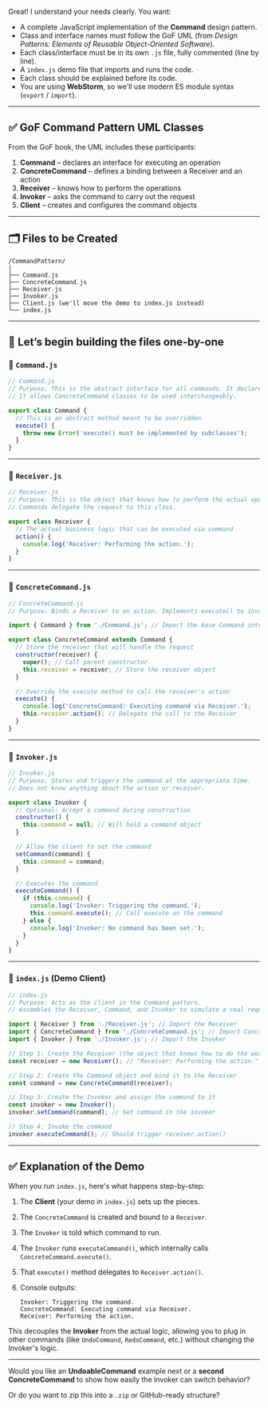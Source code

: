 Great! I understand your needs clearly. You want:

* A complete JavaScript implementation of the **Command** design pattern.
* Class and interface names must follow the GoF UML (from *Design Patterns: Elements of Reusable Object-Oriented Software*).
* Each class/interface must be in its own `.js` file, fully commented (line by line).
* A `index.js` demo file that imports and runs the code.
* Each class should be explained before its code.
* You are using **WebStorm**, so we'll use modern ES module syntax (`export` / `import`).

---

## ✅ GoF Command Pattern UML Classes

From the GoF book, the UML includes these participants:

1. **Command** – declares an interface for executing an operation
2. **ConcreteCommand** – defines a binding between a Receiver and an action
3. **Receiver** – knows how to perform the operations
4. **Invoker** – asks the command to carry out the request
5. **Client** – creates and configures the command objects

---

## 🗂️ Files to be Created

```
/CommandPattern/
│
├── Command.js
├── ConcreteCommand.js
├── Receiver.js
├── Invoker.js
├── Client.js (we'll move the demo to index.js instead)
└── index.js
```

---

## 🧱 Let’s begin building the files one-by-one

### 📄 `Command.js`

```js
// Command.js
// Purpose: This is the abstract interface for all commands. It declares the execute() method.
// It allows ConcreteCommand classes to be used interchangeably.

export class Command {
  // This is an abstract method meant to be overridden.
  execute() {
    throw new Error('execute() must be implemented by subclasses');
  }
}
```

---

### 📄 `Receiver.js`

```js
// Receiver.js
// Purpose: This is the object that knows how to perform the actual operation.
// Commands delegate the request to this class.

export class Receiver {
  // The actual business logic that can be executed via command
  action() {
    console.log('Receiver: Performing the action.');
  }
}
```

---

### 📄 `ConcreteCommand.js`

```js
// ConcreteCommand.js
// Purpose: Binds a Receiver to an action. Implements execute() to invoke Receiver's method.

import { Command } from './Command.js'; // Import the base Command interface

export class ConcreteCommand extends Command {
  // Store the receiver that will handle the request
  constructor(receiver) {
    super(); // Call parent constructor
    this.receiver = receiver; // Store the receiver object
  }

  // Override the execute method to call the receiver's action
  execute() {
    console.log('ConcreteCommand: Executing command via Receiver.');
    this.receiver.action(); // Delegate the call to the Receiver
  }
}
```

---

### 📄 `Invoker.js`

```js
// Invoker.js
// Purpose: Stores and triggers the command at the appropriate time.
// Does not know anything about the action or receiver.

export class Invoker {
  // Optional: Accept a command during construction
  constructor() {
    this.command = null; // Will hold a command object
  }

  // Allow the client to set the command
  setCommand(command) {
    this.command = command;
  }

  // Executes the command
  executeCommand() {
    if (this.command) {
      console.log('Invoker: Triggering the command.');
      this.command.execute(); // Call execute on the command
    } else {
      console.log('Invoker: No command has been set.');
    }
  }
}
```

---

### 📄 `index.js` (Demo Client)

```js
// index.js
// Purpose: Acts as the client in the Command pattern.
// Assembles the Receiver, Command, and Invoker to simulate a real request.

import { Receiver } from './Receiver.js'; // Import the Receiver
import { ConcreteCommand } from './ConcreteCommand.js'; // Import ConcreteCommand
import { Invoker } from './Invoker.js'; // Import the Invoker

// Step 1: Create the Receiver (the object that knows how to do the work)
const receiver = new Receiver(); // "Receiver: Performing the action."

// Step 2: Create the Command object and bind it to the Receiver
const command = new ConcreteCommand(receiver);

// Step 3: Create the Invoker and assign the command to it
const invoker = new Invoker();
invoker.setCommand(command); // Set command in the invoker

// Step 4: Invoke the command
invoker.executeCommand(); // Should trigger receiver.action()
```

---

## ✅ Explanation of the Demo

When you run `index.js`, here's what happens step-by-step:

1. The **Client** (your demo in `index.js`) sets up the pieces.
2. The `ConcreteCommand` is created and bound to a `Receiver`.
3. The `Invoker` is told which command to run.
4. The `Invoker` runs `executeCommand()`, which internally calls `ConcreteCommand.execute()`.
5. That `execute()` method delegates to `Receiver.action()`.
6. Console outputs:

   ```
   Invoker: Triggering the command.
   ConcreteCommand: Executing command via Receiver.
   Receiver: Performing the action.
   ```

This decouples the **Invoker** from the actual logic, allowing you to plug in other commands (like `UndoCommand`, `RedoCommand`, etc.) without changing the Invoker's logic.

---

Would you like an **UndoableCommand** example next or a **second ConcreteCommand** to show how easily the Invoker can switch behavior?

Or do you want to zip this into a `.zip` or GitHub-ready structure?
